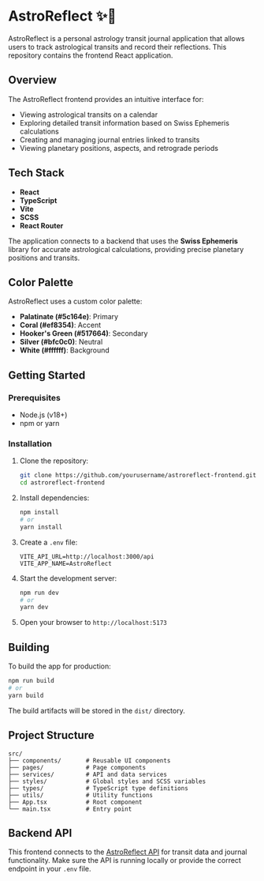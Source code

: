 # AstroReflect ✨📓

AstroReflect is a personal astrology transit journal application that allows users to track astrological transits and record their reflections. This repository contains the frontend React application.

## Overview

The AstroReflect frontend provides an intuitive interface for:

- Viewing astrological transits on a calendar
- Exploring detailed transit information based on Swiss Ephemeris calculations
- Creating and managing journal entries linked to transits
- Viewing planetary positions, aspects, and retrograde periods

## Tech Stack

- **React**
- **TypeScript**
- **Vite**
- **SCSS**
- **React Router**

The application connects to a backend that uses the **Swiss Ephemeris** library for accurate astrological calculations, providing precise planetary positions and transits.

## Color Palette

AstroReflect uses a custom color palette:

- **Palatinate (#5c164e)**: Primary
- **Coral (#ef8354)**: Accent
- **Hooker's Green (#517664)**: Secondary
- **Silver (#bfc0c0)**: Neutral
- **White (#ffffff)**: Background

## Getting Started

### Prerequisites

- Node.js (v18+)
- npm or yarn

### Installation

1. Clone the repository:

   ```bash
   git clone https://github.com/yourusername/astroreflect-frontend.git
   cd astroreflect-frontend
   ```

2. Install dependencies:

   ```bash
   npm install
   # or
   yarn install
   ```

3. Create a `.env` file:

   ```
   VITE_API_URL=http://localhost:3000/api
   VITE_APP_NAME=AstroReflect
   ```

4. Start the development server:

   ```bash
   npm run dev
   # or
   yarn dev
   ```

5. Open your browser to `http://localhost:5173`

## Building

To build the app for production:

```bash
npm run build
# or
yarn build
```

The build artifacts will be stored in the `dist/` directory.

## Project Structure

```
src/
├── components/       # Reusable UI components
├── pages/            # Page components
├── services/         # API and data services
├── styles/           # Global styles and SCSS variables
├── types/            # TypeScript type definitions
├── utils/            # Utility functions
├── App.tsx           # Root component
└── main.tsx          # Entry point
```

## Backend API

This frontend connects to the [AstroReflect API](https://github.com/nameisbri/astroreflect-api) for transit data and journal functionality. Make sure the API is running locally or provide the correct endpoint in your `.env` file.
